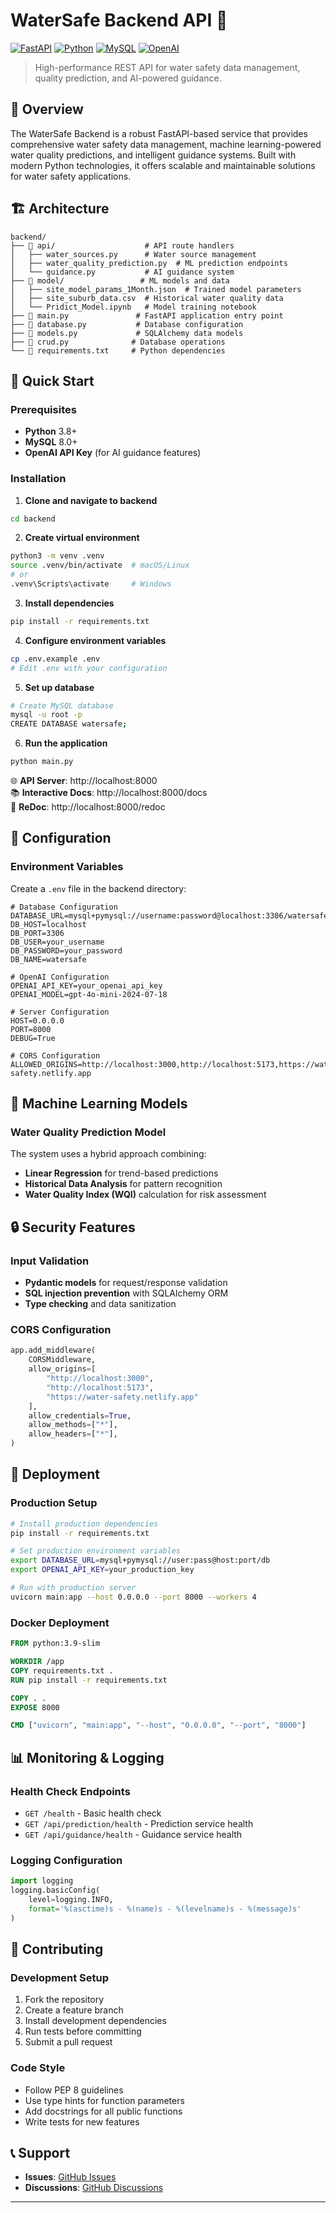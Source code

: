# WaterSafe Backend API 🚀

[![FastAPI](https://img.shields.io/badge/FastAPI-009688?style=for-the-badge&logo=fastapi)](https://fastapi.tiangolo.com/)
[![Python](https://img.shields.io/badge/Python-3.8+-3776AB?style=for-the-badge&logo=python)](https://python.org/)
[![MySQL](https://img.shields.io/badge/MySQL-8.0+-4479A1?style=for-the-badge&logo=mysql)](https://mysql.com/)
[![OpenAI](https://img.shields.io/badge/OpenAI-GPT--4-412991?style=for-the-badge&logo=openai)](https://openai.com/)

> High-performance REST API for water safety data management, quality prediction, and AI-powered guidance.

## 🎯 Overview

The WaterSafe Backend is a robust FastAPI-based service that provides comprehensive water safety data management, machine learning-powered water quality predictions, and intelligent guidance systems. Built with modern Python technologies, it offers scalable and maintainable solutions for water safety applications.

## 🏗️ Architecture

```
backend/
├── 📁 api/                    # API route handlers
│   ├── water_sources.py      # Water source management
│   ├── water_quality_prediction.py  # ML prediction endpoints
│   └── guidance.py           # AI guidance system
├── 📁 model/                 # ML models and data
│   ├── site_model_params_1Month.json  # Trained model parameters
│   ├── site_suburb_data.csv  # Historical water quality data
│   └── Pridict_Model.ipynb   # Model training notebook
├── 📄 main.py               # FastAPI application entry point
├── 📄 database.py           # Database configuration
├── 📄 models.py             # SQLAlchemy data models
├── 📄 crud.py              # Database operations
└── 📄 requirements.txt     # Python dependencies
```

## 🚀 Quick Start

### Prerequisites
- **Python** 3.8+
- **MySQL** 8.0+
- **OpenAI API Key** (for AI guidance features)

### Installation

1. **Clone and navigate to backend**
```bash
cd backend
```

2. **Create virtual environment**
```bash
python3 -m venv .venv
source .venv/bin/activate  # macOS/Linux
# or
.venv\Scripts\activate     # Windows
```

3. **Install dependencies**
```bash
pip install -r requirements.txt
```

4. **Configure environment variables**
```bash
cp .env.example .env
# Edit .env with your configuration
```

5. **Set up database**
```bash
# Create MySQL database
mysql -u root -p
CREATE DATABASE watersafe;
```

6. **Run the application**
```bash
python main.py
```

🌐 **API Server**: http://localhost:8000  
📚 **Interactive Docs**: http://localhost:8000/docs  
🔧 **ReDoc**: http://localhost:8000/redoc

## 🔧 Configuration

### Environment Variables

Create a `.env` file in the backend directory:

```env
# Database Configuration
DATABASE_URL=mysql+pymysql://username:password@localhost:3306/watersafe
DB_HOST=localhost
DB_PORT=3306
DB_USER=your_username
DB_PASSWORD=your_password
DB_NAME=watersafe

# OpenAI Configuration
OPENAI_API_KEY=your_openai_api_key
OPENAI_MODEL=gpt-4o-mini-2024-07-18

# Server Configuration
HOST=0.0.0.0
PORT=8000
DEBUG=True

# CORS Configuration
ALLOWED_ORIGINS=http://localhost:3000,http://localhost:5173,https://water-safety.netlify.app
```





## 🧠 Machine Learning Models

### Water Quality Prediction Model

The system uses a hybrid approach combining:
- **Linear Regression** for trend-based predictions
- **Historical Data Analysis** for pattern recognition
- **Water Quality Index (WQI)** calculation for risk assessment



## 🔒 Security Features

### Input Validation
- **Pydantic models** for request/response validation
- **SQL injection prevention** with SQLAlchemy ORM
- **Type checking** and data sanitization

### CORS Configuration
```python
app.add_middleware(
    CORSMiddleware,
    allow_origins=[
        "http://localhost:3000",
        "http://localhost:5173",
        "https://water-safety.netlify.app"
    ],
    allow_credentials=True,
    allow_methods=["*"],
    allow_headers=["*"],
)
```

## 🚀 Deployment

### Production Setup
```bash
# Install production dependencies
pip install -r requirements.txt

# Set production environment variables
export DATABASE_URL=mysql+pymysql://user:pass@host:port/db
export OPENAI_API_KEY=your_production_key

# Run with production server
uvicorn main:app --host 0.0.0.0 --port 8000 --workers 4
```

### Docker Deployment
```dockerfile
FROM python:3.9-slim

WORKDIR /app
COPY requirements.txt .
RUN pip install -r requirements.txt

COPY . .
EXPOSE 8000

CMD ["uvicorn", "main:app", "--host", "0.0.0.0", "--port", "8000"]
```

## 📊 Monitoring & Logging

### Health Check Endpoints
- `GET /health` - Basic health check
- `GET /api/prediction/health` - Prediction service health
- `GET /api/guidance/health` - Guidance service health

### Logging Configuration
```python
import logging
logging.basicConfig(
    level=logging.INFO,
    format='%(asctime)s - %(name)s - %(levelname)s - %(message)s'
)
```

## 🤝 Contributing

### Development Setup
1. Fork the repository
2. Create a feature branch
3. Install development dependencies
4. Run tests before committing
5. Submit a pull request

### Code Style
- Follow PEP 8 guidelines
- Use type hints for function parameters
- Add docstrings for all public functions
- Write tests for new features

## 📞 Support

- **Issues**: [GitHub Issues](https://github.com/ZhangP0830/WaterSafe/issues)
- **Discussions**: [GitHub Discussions](https://github.com/ZhangP0830/WaterSafe/discussions)

---